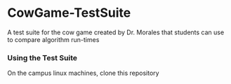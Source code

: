 # CowGame-TestSuite
A test suite for the cow game created by Dr. Morales that students can use to compare algorithm run-times

### Using the Test Suite
On the campus linux machines, clone this repository 
